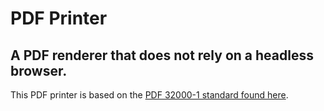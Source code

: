# PDF Printer

## A PDF renderer that does not rely on a headless browser.

This PDF printer is based on the [PDF 32000-1 standard found here](http://wwwimages.adobe.com/content/dam/acom/en/devnet/pdf/PDF32000_2008.pdf).
